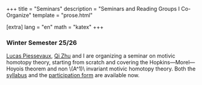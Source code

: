+++
title = "Seminars"
description = "Seminars and Reading Groups I Co-Organize"
template = "prose.html"

[extra]
lang = "en"
math = "katex"
+++


### Winter Semester 25/26
[Lucas Piessevaux](https://lucas-piessevaux.github.io), [Qi Zhu](https://qizhumath.wixsite.com/math) and I are organizing a seminar on motivic homotopy theory, starting from scratch and covering the Hopkins—Morel—Hoyois theorem and non \\(A^1)\\ invariant motivic homotopy theory.
Both the [syllabus](/motivic_syllabus_15_08_2025.pdf) and the [participation form](https://forms.gle/UukfAK6XULW9KMAu8) are available now.

